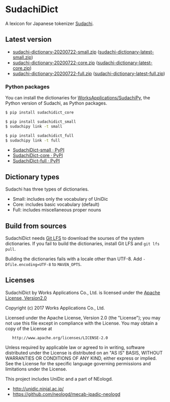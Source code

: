 # SudachiDict

A lexicon for Japanese tokenizer
[Sudachi](https://github.com/WorksApplications/Sudachi/).

## Latest version

* [sudachi-dictionary-20200722-small.zip](https://object-storage.tyo2.conoha.io/v1/nc_2520839e1f9641b08211a5c85243124a/sudachi/sudachi-dictionary-20200722-small.zip) ([sudachi-dictionary-latest-small.zip](https://object-storage.tyo2.conoha.io/v1/nc_2520839e1f9641b08211a5c85243124a/sudachi/sudachi-dictionary-latest-small.zip))
* [sudachi-dictionary-20200722-core.zip](https://object-storage.tyo2.conoha.io/v1/nc_2520839e1f9641b08211a5c85243124a/sudachi/sudachi-dictionary-20200722-core.zip) ([sudachi-dictionary-latest-core.zip](https://object-storage.tyo2.conoha.io/v1/nc_2520839e1f9641b08211a5c85243124a/sudachi/sudachi-dictionary-latest-core.zip))
* [sudachi-dictionary-20200722-full.zip](https://object-storage.tyo2.conoha.io/v1/nc_2520839e1f9641b08211a5c85243124a/sudachi/sudachi-dictionary-20200722-full.zip) ([sudachi-dictionary-latest-full.zip](https://object-storage.tyo2.conoha.io/v1/nc_2520839e1f9641b08211a5c85243124a/sudachi/sudachi-dictionary-latest-full.zip))

### Python packages

You can install the dictionaries for [WorksApplications/SudachiPy](https://github.com/WorksApplications/SudachiPy), the Python version of Sudachi, as Python packages.

```bash
$ pip install sudachidict_core
```

```bash
$ pip install sudachidict_small
$ sudachipy link -t small
```

```bash
$ pip install sudachidict_full
$ sudachipy link -t full
```

* [SudachiDict-small · PyPI](https://pypi.org/project/SudachiDict-small/)
* [SudachiDict-core · PyPI](https://pypi.org/project/SudachiDict-core/)
* [SudachiDict-full · PyPI](https://pypi.org/project/SudachiDict-full/)


## Dictionary types

Sudachi has three types of dictionaries.

* Small: includes only the vocabulary of UniDic
* Core: includes basic vocabulary (default)
* Full: includes miscellaneous proper nouns

## Build from sources

SudachiDict needs [Git LFS](https://git-lfs.github.com/) to download the sourses
of the system dictionaries. If you fail to build the dictionaries, install
Git LFS and `git lfs pull`.

Building the dictionaries fails with a locale other than UTF-8.
Add `-Dfile.encoding=UTF-8` to `MAVEN_OPTS`.


## Licenses

SudachiDict by Works Applications Co., Ltd. is licensed under the [Apache License, Version2.0](http://www.apache.org/licenses/LICENSE-2.0.html)

   Copyright (c) 2017 Works Applications Co., Ltd.
  
   Licensed under the Apache License, Version 2.0 (the "License");
   you may not use this file except in compliance with the License.
   You may obtain a copy of the License at
  
       http://www.apache.org/licenses/LICENSE-2.0
  
   Unless required by applicable law or agreed to in writing, software
   distributed under the License is distributed on an "AS IS" BASIS,
   WITHOUT WARRANTIES OR CONDITIONS OF ANY KIND, either express or implied.
   See the License for the specific language governing permissions and
   limitations under the License.
   
This project includes UniDic and a part of NEologd.

- http://unidic.ninjal.ac.jp/
- https://github.com/neologd/mecab-ipadic-neologd
